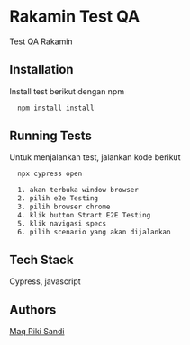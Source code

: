 # Rakamin Test QA

Test QA Rakamin

## Installation

Install test berikut dengan npm

```bash
  npm install install
```

## Running Tests

Untuk menjalankan test, jalankan kode berikut

```bash
  npx cypress open
```

```bash
  1. akan terbuka window browser
  2. pilih e2e Testing
  3. pilih browser chrome
  4. klik button Strart E2E Testing
  5. klik navigasi specs
  6. pilih scenario yang akan dijalankan
```

## Tech Stack

Cypress, javascript

## Authors

[Maq Riki Sandi](https://github.com/maqriki)

